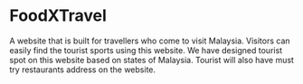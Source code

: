 # FoodXTravel
A website that is built for travellers who come to visit Malaysia. Visitors can easily find the tourist sports using this website. 
We have designed tourist spot on this website based on states of Malaysia. Tourist will also have must try restaurants address on the website. 
